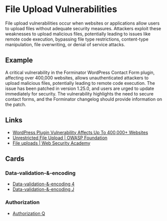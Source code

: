 # File Upload Vulnerabilities
File upload vulnerabilities occur when websites or applications allow users to upload files without adequate security measures. Attackers exploit these weaknesses to upload malicious files, potentially leading to issues like remote code execution, bypassing file type restrictions, content-type manipulation, file overwriting, or denial of service attacks.

## Example
A critical vulnerability in the Forminator WordPress Contact Form plugin, affecting over 400,000 websites, allows unauthenticated attackers to upload malicious files, potentially leading to remote code execution. The issue has been patched in version 1.25.0, and users are urged to update immediately for security. The vulnerability highlights the need to secure contact forms, and the Forminator changelog should provide information on the patch.

## Links
- [WordPress Plugin Vulnerability Affects Up To 400,000+ Websites](https://www.searchenginejournal.com/forminator-contact-form-vulnerability/495140/)
- [Unrestricted File Upload | OWASP Foundation](https://owasp.org/www-community/vulnerabilities/Unrestricted_File_Upload)
- [File uploads | Web Security Academy](https://portswigger.net/web-security/file-upload#:~:text=File%20upload%20vulnerabilities%20are%20when,type%2C%20contents%2C%20or%20size.)

## Cards
### Data-validation-&-encoding
- [Data-validation-&-encoding 4](/data-validation-&-encoding/4)
- [Data-validation-&-encoding J](/data-validation-&-encoding/J)

### Authorization
- [Authorization Q](/authorization/Q)
